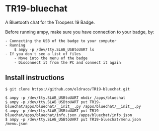 # TR19-bluechat

A Bluetooth chat for the Troopers 19 Badge.

Before running ampy, make sure you have connection to your badge, by:

    - Connecting the USB of the badge to your computer
    - Running
        $ ampy -p /dev/tty.SLAB_USBtoUART ls
    - If you don't see a list of files
        - Move into the menu of the badge
        - Disconnect it from the PC and connect it again

## Install instructions 
    $ git clone https://github.com/eldraco/TR19-bluechat.git

    $ ampy -p /dev/tty.SLAB_USBtoUART mkdir /apps/bluechat
    $ ampy -p /dev/tty.SLAB_USBtoUART put TR19-bluechat/apps/bluechat/__init__.py /apps/bluechat/__init__.py
    $ ampy -p /dev/tty.SLAB_USBtoUART put TR19-bluechat/apps/bluechat/info.json /apps/bluechat/info.json
    $ ampy -p /dev/tty.SLAB_USBtoUART put TR19-bluechat/menu.json /menu.json
